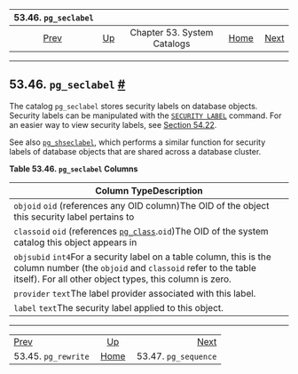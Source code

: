 <!--?xml version="1.0" encoding="UTF-8" standalone="no"?-->

|                 53.46. `pg_seclabel`                 |                                                   |                             |                                                       |                                                        |
| :--------------------------------------------------: | :------------------------------------------------ | :-------------------------: | ----------------------------------------------------: | -----------------------------------------------------: |
| [Prev](catalog-pg-rewrite.html "53.45. pg_rewrite")  | [Up](catalogs.html "Chapter 53. System Catalogs") | Chapter 53. System Catalogs | [Home](index.html "PostgreSQL 17devel Documentation") |  [Next](catalog-pg-sequence.html "53.47. pg_sequence") |

***

## 53.46. `pg_seclabel` [#](#CATALOG-PG-SECLABEL)

The catalog `pg_seclabel` stores security labels on database objects. Security labels can be manipulated with the [`SECURITY LABEL`](sql-security-label.html "SECURITY LABEL") command. For an easier way to view security labels, see [Section 54.22](view-pg-seclabels.html "54.22. pg_seclabels").

See also [`pg_shseclabel`](catalog-pg-shseclabel.html "53.50. pg_shseclabel"), which performs a similar function for security labels of database objects that are shared across a database cluster.

**Table 53.46. `pg_seclabel` Columns**

| Column TypeDescription                                                                                                                                                                       |
| -------------------------------------------------------------------------------------------------------------------------------------------------------------------------------------------- |
| `objoid` `oid` (references any OID column)The OID of the object this security label pertains to                                                                                              |
| `classoid` `oid` (references [`pg_class`](catalog-pg-class.html "53.11. pg_class").`oid`)The OID of the system catalog this object appears in                                                |
| `objsubid` `int4`For a security label on a table column, this is the column number (the `objoid` and `classoid` refer to the table itself). For all other object types, this column is zero. |
| `provider` `text`The label provider associated with this label.                                                                                                                              |
| `label` `text`The security label applied to this object.                                                                                                                                     |

***

|                                                      |                                                       |                                                        |
| :--------------------------------------------------- | :---------------------------------------------------: | -----------------------------------------------------: |
| [Prev](catalog-pg-rewrite.html "53.45. pg_rewrite")  |   [Up](catalogs.html "Chapter 53. System Catalogs")   |  [Next](catalog-pg-sequence.html "53.47. pg_sequence") |
| 53.45. `pg_rewrite`                                  | [Home](index.html "PostgreSQL 17devel Documentation") |                                   53.47. `pg_sequence` |
